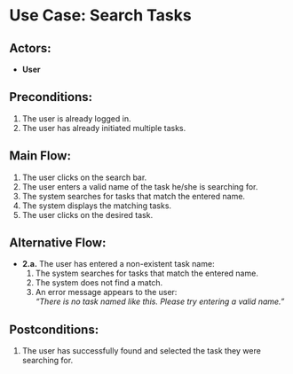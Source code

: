# Use Case: Search Tasks

## Actors:
- **User**

## Preconditions:
1. The user is already logged in.
2. The user has already initiated multiple tasks.

## Main Flow:
1. The user clicks on the search bar.
2. The user enters a valid name of the task he/she is searching for.
3. The system searches for tasks that match the entered name.
4. The system displays the matching tasks.
5. The user clicks on the desired task.

## Alternative Flow:
- **2.a.** The user has entered a non-existent task name:
    1. The system searches for tasks that match the entered name.
    2. The system does not find a match.
    3. An error message appears to the user:  
       _“There is no task named like this. Please try entering a valid name.”_

## Postconditions:
1. The user has successfully found and selected the task they were searching for.
